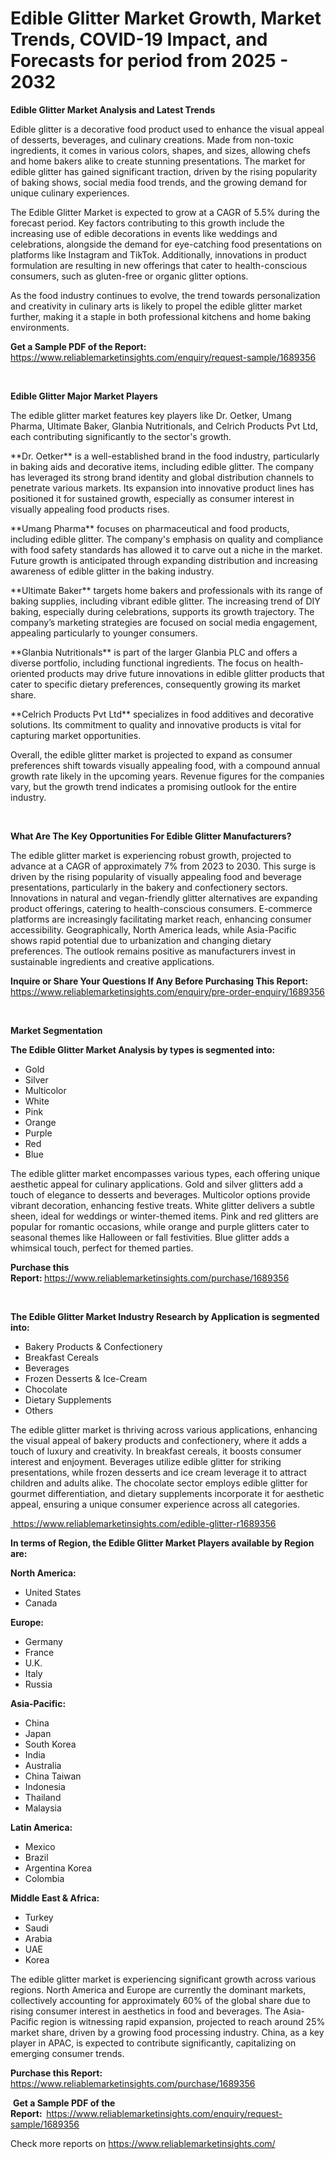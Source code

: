 <p><h1>Edible Glitter Market Growth, Market Trends, COVID-19 Impact, and Forecasts for period from 2025 - 2032</h1></p><p><strong>Edible Glitter Market Analysis and Latest Trends</strong></p>
<p><p>Edible glitter is a decorative food product used to enhance the visual appeal of desserts, beverages, and culinary creations. Made from non-toxic ingredients, it comes in various colors, shapes, and sizes, allowing chefs and home bakers alike to create stunning presentations. The market for edible glitter has gained significant traction, driven by the rising popularity of baking shows, social media food trends, and the growing demand for unique culinary experiences.</p><p>The Edible Glitter Market is expected to grow at a CAGR of 5.5% during the forecast period. Key factors contributing to this growth include the increasing use of edible decorations in events like weddings and celebrations, alongside the demand for eye-catching food presentations on platforms like Instagram and TikTok. Additionally, innovations in product formulation are resulting in new offerings that cater to health-conscious consumers, such as gluten-free or organic glitter options. </p><p>As the food industry continues to evolve, the trend towards personalization and creativity in culinary arts is likely to propel the edible glitter market further, making it a staple in both professional kitchens and home baking environments.</p></p>
<p><strong>Get a Sample PDF of the Report:&nbsp;</strong> <a href="https://www.reliablemarketinsights.com/enquiry/request-sample/1689356?utm_campaign=2593&utm_medium=2&utm_source=Github&utm_content=ia&utm_term=26032025&utm_id=edible-glitter">https://www.reliablemarketinsights.com/enquiry/request-sample/1689356</a></p>
<p>&nbsp;</p>
<p><strong>Edible Glitter Major Market Players</strong></p>
<p><p>The edible glitter market features key players like Dr. Oetker, Umang Pharma, Ultimate Baker, Glanbia Nutritionals, and Celrich Products Pvt Ltd, each contributing significantly to the sector's growth.</p><p>**Dr. Oetker** is a well-established brand in the food industry, particularly in baking aids and decorative items, including edible glitter. The company has leveraged its strong brand identity and global distribution channels to penetrate various markets. Its expansion into innovative product lines has positioned it for sustained growth, especially as consumer interest in visually appealing food products rises. </p><p>**Umang Pharma** focuses on pharmaceutical and food products, including edible glitter. The company's emphasis on quality and compliance with food safety standards has allowed it to carve out a niche in the market. Future growth is anticipated through expanding distribution and increasing awareness of edible glitter in the baking industry.</p><p>**Ultimate Baker** targets home bakers and professionals with its range of baking supplies, including vibrant edible glitter. The increasing trend of DIY baking, especially during celebrations, supports its growth trajectory. The company’s marketing strategies are focused on social media engagement, appealing particularly to younger consumers.</p><p>**Glanbia Nutritionals** is part of the larger Glanbia PLC and offers a diverse portfolio, including functional ingredients. The focus on health-oriented products may drive future innovations in edible glitter products that cater to specific dietary preferences, consequently growing its market share.</p><p>**Celrich Products Pvt Ltd** specializes in food additives and decorative solutions. Its commitment to quality and innovative products is vital for capturing market opportunities. </p><p>Overall, the edible glitter market is projected to expand as consumer preferences shift towards visually appealing food, with a compound annual growth rate likely in the upcoming years. Revenue figures for the companies vary, but the growth trend indicates a promising outlook for the entire industry.</p></p>
<p>&nbsp;</p>
<p><strong>What Are The Key Opportunities For Edible Glitter Manufacturers?</strong></p>
<p><p>The edible glitter market is experiencing robust growth, projected to advance at a CAGR of approximately 7% from 2023 to 2030. This surge is driven by the rising popularity of visually appealing food and beverage presentations, particularly in the bakery and confectionery sectors. Innovations in natural and vegan-friendly glitter alternatives are expanding product offerings, catering to health-conscious consumers. E-commerce platforms are increasingly facilitating market reach, enhancing consumer accessibility. Geographically, North America leads, while Asia-Pacific shows rapid potential due to urbanization and changing dietary preferences. The outlook remains positive as manufacturers invest in sustainable ingredients and creative applications.</p></p>
<p><strong>Inquire or Share Your Questions If Any Before Purchasing This Report:</strong> <a href="https://www.reliablemarketinsights.com/enquiry/pre-order-enquiry/1689356?utm_campaign=2593&utm_medium=2&utm_source=Github&utm_content=ia&utm_term=26032025&utm_id=edible-glitter">https://www.reliablemarketinsights.com/enquiry/pre-order-enquiry/1689356</a></p>
<p>&nbsp;</p>
<p><strong>Market Segmentation</strong></p>
<p><strong>The Edible Glitter Market Analysis by types is segmented into:</strong></p>
<p><ul><li>Gold</li><li>Silver</li><li>Multicolor</li><li>White</li><li>Pink</li><li>Orange</li><li>Purple</li><li>Red</li><li>Blue</li></ul></p>
<p><p>The edible glitter market encompasses various types, each offering unique aesthetic appeal for culinary applications. Gold and silver glitters add a touch of elegance to desserts and beverages. Multicolor options provide vibrant decoration, enhancing festive treats. White glitter delivers a subtle sheen, ideal for weddings or winter-themed items. Pink and red glitters are popular for romantic occasions, while orange and purple glitters cater to seasonal themes like Halloween or fall festivities. Blue glitter adds a whimsical touch, perfect for themed parties.</p></p>
<p><strong>Purchase this Report:&nbsp;</strong><a href="https://www.reliablemarketinsights.com/purchase/1689356?utm_campaign=2593&utm_medium=2&utm_source=Github&utm_content=ia&utm_term=26032025&utm_id=edible-glitter">https://www.reliablemarketinsights.com/purchase/1689356</a></p>
<p>&nbsp;</p>
<p><strong>The Edible Glitter Market Industry Research by Application is segmented into:</strong></p>
<p><ul><li>Bakery Products & Confectionery</li><li>Breakfast Cereals</li><li>Beverages</li><li>Frozen Desserts & Ice-Cream</li><li>Chocolate</li><li>Dietary Supplements</li><li>Others</li></ul></p>
<p><p>The edible glitter market is thriving across various applications, enhancing the visual appeal of bakery products and confectionery, where it adds a touch of luxury and creativity. In breakfast cereals, it boosts consumer interest and enjoyment. Beverages utilize edible glitter for striking presentations, while frozen desserts and ice cream leverage it to attract children and adults alike. The chocolate sector employs edible glitter for gourmet differentiation, and dietary supplements incorporate it for aesthetic appeal, ensuring a unique consumer experience across all categories.</p></p>
<p><a href="https://www.reliablemarketinsights.com/edible-glitter-r1689356?utm_campaign=2593&utm_medium=2&utm_source=Github&utm_content=ia&utm_term=26032025&utm_id=edible-glitter">&nbsp;https://www.reliablemarketinsights.com/edible-glitter-r1689356</a></p>
<p><strong>In terms of Region, the Edible Glitter Market Players available by Region are:</strong></p>
<p>
    <p> <strong> North America: </strong>
        <ul>
            <li>United States</li>
            <li>Canada</li>
        </ul>
        </p> 
    <p> <strong> Europe: </strong>
        <ul>
            <li>Germany</li>
            <li>France</li>
            <li>U.K.</li>
            <li>Italy</li>
            <li>Russia</li>
        </ul>
        </p> 
    <p> <strong> Asia-Pacific: </strong>
        <ul>
            <li>China</li>
            <li>Japan</li>
            <li>South Korea</li>
            <li>India</li>
            <li>Australia</li>
            <li>China Taiwan</li>
            <li>Indonesia</li>
            <li>Thailand</li>
            <li>Malaysia</li>
        </ul>
        </p> 
    <p> <strong> Latin America: </strong>
        <ul>
            <li>Mexico</li>
            <li>Brazil</li>
            <li>Argentina Korea</li>
            <li>Colombia</li>
        </ul>
        </p> 
    <p> <strong> Middle East & Africa: </strong>
        <ul>
            <li>Turkey</li>
            <li>Saudi</li>
            <li>Arabia</li>
            <li>UAE</li>
            <li>Korea</li>
        </ul>
    </p>
    </p>
<p><p>The edible glitter market is experiencing significant growth across various regions. North America and Europe are currently the dominant markets, collectively accounting for approximately 60% of the global share due to rising consumer interest in aesthetics in food and beverages. The Asia-Pacific region is witnessing rapid expansion, projected to reach around 25% market share, driven by a growing food processing industry. China, as a key player in APAC, is expected to contribute significantly, capitalizing on emerging consumer trends.</p></p>
<p><strong>Purchase this Report: </strong><a href="https://www.reliablemarketinsights.com/purchase/1689356?utm_campaign=2593&utm_medium=2&utm_source=Github&utm_content=ia&utm_term=26032025&utm_id=edible-glitter">https://www.reliablemarketinsights.com/purchase/1689356</a></p>
<p>&nbsp;<strong>Get a Sample PDF of the Report:&nbsp;&nbsp;</strong><a href="https://www.reliablemarketinsights.com/enquiry/request-sample/1689356?utm_campaign=2593&utm_medium=2&utm_source=Github&utm_content=ia&utm_term=26032025&utm_id=edible-glitter">https://www.reliablemarketinsights.com/enquiry/request-sample/1689356</a></p>
<p><strong></strong></p>
<p>Check more reports on <a href="https://www.reliablemarketinsights.com/?utm_campaign=2593&utm_medium=2&utm_source=Github&utm_content=ia&utm_term=26032025&utm_id=edible-glitter">https://www.reliablemarketinsights.com/</a></p>